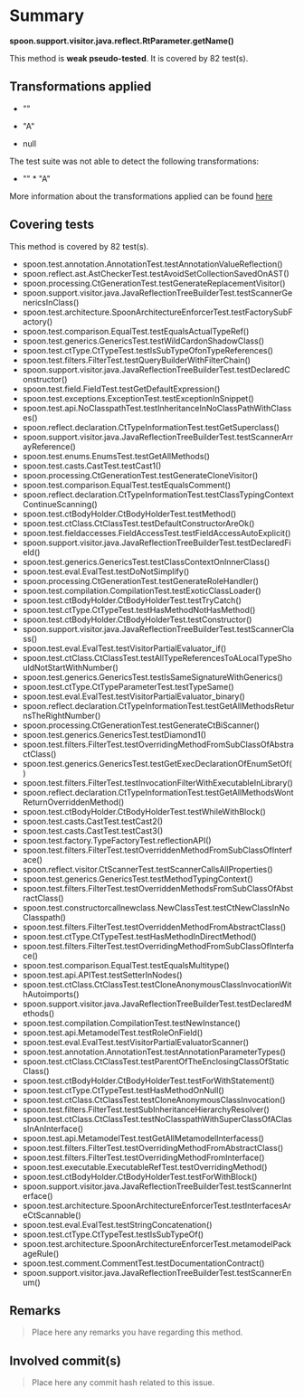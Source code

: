 # Summary
**spoon.support.visitor.java.reflect.RtParameter.getName()**

This method is **weak pseudo-tested**.
It is covered by 82 test(s). 


## Transformations applied

- &quot;&quot;

- &quot;A&quot;

- null


The test suite was not able to detect the following transformations:
 * &quot;&quot;  * &quot;A&quot; 


More information about the transformations applied can be found [here](https://github.com/STAMP-project/pitest-descartes)

## Covering tests
This method is covered by 82 test(s).
* spoon.test.annotation.AnnotationTest.testAnnotationValueReflection()
* spoon.reflect.ast.AstCheckerTest.testAvoidSetCollectionSavedOnAST()
* spoon.processing.CtGenerationTest.testGenerateReplacementVisitor()
* spoon.support.visitor.java.JavaReflectionTreeBuilderTest.testScannerGenericsInClass()
* spoon.test.architecture.SpoonArchitectureEnforcerTest.testFactorySubFactory()
* spoon.test.comparison.EqualTest.testEqualsActualTypeRef()
* spoon.test.generics.GenericsTest.testWildCardonShadowClass()
* spoon.test.ctType.CtTypeTest.testIsSubTypeOfonTypeReferences()
* spoon.test.filters.FilterTest.testQueryBuilderWithFilterChain()
* spoon.support.visitor.java.JavaReflectionTreeBuilderTest.testDeclaredConstructor()
* spoon.test.field.FieldTest.testGetDefaultExpression()
* spoon.test.exceptions.ExceptionTest.testExceptionInSnippet()
* spoon.test.api.NoClasspathTest.testInheritanceInNoClassPathWithClasses()
* spoon.reflect.declaration.CtTypeInformationTest.testGetSuperclass()
* spoon.support.visitor.java.JavaReflectionTreeBuilderTest.testScannerArrayReference()
* spoon.test.enums.EnumsTest.testGetAllMethods()
* spoon.test.casts.CastTest.testCast1()
* spoon.processing.CtGenerationTest.testGenerateCloneVisitor()
* spoon.test.comparison.EqualTest.testEqualsComment()
* spoon.reflect.declaration.CtTypeInformationTest.testClassTypingContextContinueScanning()
* spoon.test.ctBodyHolder.CtBodyHolderTest.testMethod()
* spoon.test.ctClass.CtClassTest.testDefaultConstructorAreOk()
* spoon.test.fieldaccesses.FieldAccessTest.testFieldAccessAutoExplicit()
* spoon.support.visitor.java.JavaReflectionTreeBuilderTest.testDeclaredField()
* spoon.test.generics.GenericsTest.testClassContextOnInnerClass()
* spoon.test.eval.EvalTest.testDoNotSimplify()
* spoon.processing.CtGenerationTest.testGenerateRoleHandler()
* spoon.test.compilation.CompilationTest.testExoticClassLoader()
* spoon.test.ctBodyHolder.CtBodyHolderTest.testTryCatch()
* spoon.test.ctType.CtTypeTest.testHasMethodNotHasMethod()
* spoon.test.ctBodyHolder.CtBodyHolderTest.testConstructor()
* spoon.support.visitor.java.JavaReflectionTreeBuilderTest.testScannerClass()
* spoon.test.eval.EvalTest.testVisitorPartialEvaluator_if()
* spoon.test.ctClass.CtClassTest.testAllTypeReferencesToALocalTypeShouldNotStartWithNumber()
* spoon.test.generics.GenericsTest.testIsSameSignatureWithGenerics()
* spoon.test.ctType.CtTypeParameterTest.testTypeSame()
* spoon.test.eval.EvalTest.testVisitorPartialEvaluator_binary()
* spoon.reflect.declaration.CtTypeInformationTest.testGetAllMethodsReturnsTheRightNumber()
* spoon.processing.CtGenerationTest.testGenerateCtBiScanner()
* spoon.test.generics.GenericsTest.testDiamond1()
* spoon.test.filters.FilterTest.testOverridingMethodFromSubClassOfAbstractClass()
* spoon.test.generics.GenericsTest.testGetExecDeclarationOfEnumSetOf()
* spoon.test.filters.FilterTest.testInvocationFilterWithExecutableInLibrary()
* spoon.reflect.declaration.CtTypeInformationTest.testGetAllMethodsWontReturnOverriddenMethod()
* spoon.test.ctBodyHolder.CtBodyHolderTest.testWhileWithBlock()
* spoon.test.casts.CastTest.testCast2()
* spoon.test.casts.CastTest.testCast3()
* spoon.test.factory.TypeFactoryTest.reflectionAPI()
* spoon.test.filters.FilterTest.testOverriddenMethodFromSubClassOfInterface()
* spoon.reflect.visitor.CtScannerTest.testScannerCallsAllProperties()
* spoon.test.generics.GenericsTest.testMethodTypingContext()
* spoon.test.filters.FilterTest.testOverriddenMethodsFromSubClassOfAbstractClass()
* spoon.test.constructorcallnewclass.NewClassTest.testCtNewClassInNoClasspath()
* spoon.test.filters.FilterTest.testOverriddenMethodFromAbstractClass()
* spoon.test.ctType.CtTypeTest.testHasMethodInDirectMethod()
* spoon.test.filters.FilterTest.testOverridingMethodFromSubClassOfInterface()
* spoon.test.comparison.EqualTest.testEqualsMultitype()
* spoon.test.api.APITest.testSetterInNodes()
* spoon.test.ctClass.CtClassTest.testCloneAnonymousClassInvocationWithAutoimports()
* spoon.support.visitor.java.JavaReflectionTreeBuilderTest.testDeclaredMethods()
* spoon.test.compilation.CompilationTest.testNewInstance()
* spoon.test.api.MetamodelTest.testRoleOnField()
* spoon.test.eval.EvalTest.testVisitorPartialEvaluatorScanner()
* spoon.test.annotation.AnnotationTest.testAnnotationParameterTypes()
* spoon.test.ctClass.CtClassTest.testParentOfTheEnclosingClassOfStaticClass()
* spoon.test.ctBodyHolder.CtBodyHolderTest.testForWithStatement()
* spoon.test.ctType.CtTypeTest.testHasMethodOnNull()
* spoon.test.ctClass.CtClassTest.testCloneAnonymousClassInvocation()
* spoon.test.filters.FilterTest.testSubInheritanceHierarchyResolver()
* spoon.test.ctClass.CtClassTest.testNoClasspathWithSuperClassOfAClassInAnInterface()
* spoon.test.api.MetamodelTest.testGetAllMetamodelInterfacess()
* spoon.test.filters.FilterTest.testOverridingMethodFromAbstractClass()
* spoon.test.filters.FilterTest.testOverridingMethodFromInterface()
* spoon.test.executable.ExecutableRefTest.testOverridingMethod()
* spoon.test.ctBodyHolder.CtBodyHolderTest.testForWithBlock()
* spoon.support.visitor.java.JavaReflectionTreeBuilderTest.testScannerInterface()
* spoon.test.architecture.SpoonArchitectureEnforcerTest.testInterfacesAreCtScannable()
* spoon.test.eval.EvalTest.testStringConcatenation()
* spoon.test.ctType.CtTypeTest.testIsSubTypeOf()
* spoon.test.architecture.SpoonArchitectureEnforcerTest.metamodelPackageRule()
* spoon.test.comment.CommentTest.testDocumentationContract()
* spoon.support.visitor.java.JavaReflectionTreeBuilderTest.testScannerEnum()


## Remarks
> Place here any remarks you have regarding this method.

## Involved commit(s)

> Place here any commit hash related to this issue.
